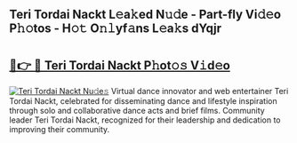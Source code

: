 ## Teri Tordai Nackt L𝚎a𝚔ed N𝚞𝚍e - Part-fly Vi𝚍𝚎o P𝚑𝚘tos - H𝚘𝚝 O𝚗𝚕yf𝚊ns L𝚎a𝚔s dYqjr

# <h2><a href="http://kf6fzjg.oniu.top/?m=Teri+Tordai+Nackt">🔗👉 🔴 Teri Tordai Nackt P𝚑ot𝚘𝚜 V𝚒d𝚎o</a></h2>

[![Teri Tordai Nackt Nu𝚍e𝚜](https://i.imgur.com/0qMVB7G.gif)](http://kf6fzjg.oniu.top/?m=Teri+Tordai+Nackt)
Virtual dance innovator and web entertainer Teri Tordai Nackt, celebrated for disseminating dance and lifestyle inspiration through solo and collaborative dance acts and brief films. Community leader Teri Tordai Nackt, recognized for their leadership and dedication to improving their community.  
